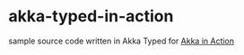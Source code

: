 # akka-typed-in-action

sample source code written in Akka Typed for [Akka in Action](https://www.manning.com/books/akka-in-action)